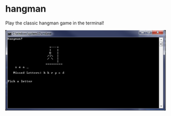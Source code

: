 # hangman
Play the classic hangman game in the terminal!


![alt text](https://raw.githubusercontent.com/patricktouchette/hangman/master/Hangman.png)
